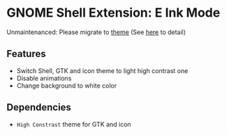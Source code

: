 # GNOME Shell Extension: E Ink Mode

Unmaintenanced: Please migrate to [theme](https://github.com/fujimo-t/gnome-shell-theme-e-ink)  (See [here](https://github.com/fujimo-t/gnome-shell-extension-e-ink-mode/issues/3#issuecomment-1019159171) to detail)

## Features

* Switch Shell, GTK and icon theme to light high contrast one
* Disable animations
* Change background to white color

## Dependencies

* `High Constrast` theme for GTK and icon
